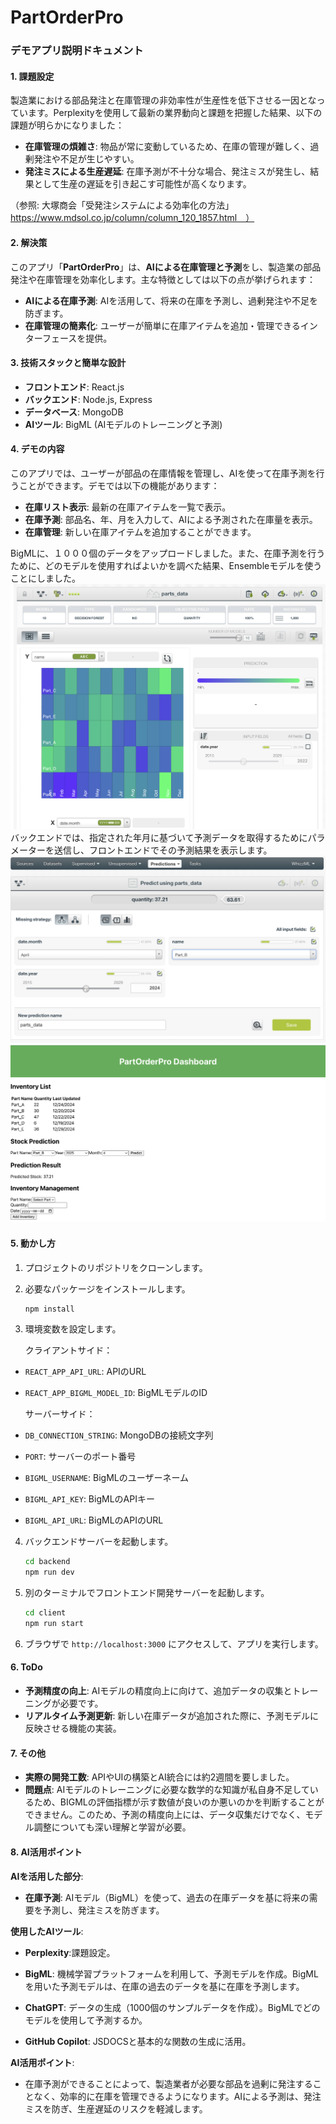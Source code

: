 # PartOrderPro
### デモアプリ説明ドキュメント

#### 1. 課題設定

製造業における部品発注と在庫管理の非効率性が生産性を低下させる一因となっています。Perplexityを使用して最新の業界動向と課題を把握した結果、以下の課題が明らかになりました：

- **在庫管理の煩雑さ**: 物品が常に変動しているため、在庫の管理が難しく、過剰発注や不足が生じやすい。
- **発注ミスによる生産遅延**: 在庫予測が不十分な場合、発注ミスが発生し、結果として生産の遅延を引き起こす可能性が高くなります。

（参照: 大塚商会「受発注システムによる効率化の方法」https://www.mdsol.co.jp/column/column_120_1857.html　）

#### 2. 解決策

このアプリ「**PartOrderPro**」は、**AIによる在庫管理と予測**をし、製造業の部品発注や在庫管理を効率化します。主な特徴としては以下の点が挙げられます：

- **AIによる在庫予測**: AIを活用して、将来の在庫を予測し、過剰発注や不足を防ぎます。
- **在庫管理の簡素化**: ユーザーが簡単に在庫アイテムを追加・管理できるインターフェースを提供。

#### 3. 技術スタックと簡単な設計

- **フロントエンド**: React.js
- **バックエンド**: Node.js, Express
- **データベース**: MongoDB
- **AIツール**: BigML (AIモデルのトレーニングと予測)

#### 4. デモの内容

このアプリでは、ユーザーが部品の在庫情報を管理し、AIを使って在庫予測を行うことができます。デモでは以下の機能があります：

- **在庫リスト表示**: 最新の在庫アイテムを一覧で表示。
- **在庫予測**: 部品名、年、月を入力して、AIによる予測された在庫量を表示。
- **在庫管理**: 新しい在庫アイテムを追加することができます。

BigMLに、１０００個のデータをアップロードしました。また、在庫予測を行うために、どのモデルを使用すればよいかを調べた結果、Ensembleモデルを使うことにしました。
![BigMLモデル](img/ensemble.png)
バックエンドでは、指定された年月に基づいて予測データを取得するためにパラメーターを送信し、フロントエンドでその予測結果を表示します。
![BigML在庫予測](img/bigmlPrediction.png)
![UI在庫予測](img/UIPrediction.png)

#### 5. 動かし方

1. プロジェクトのリポジトリをクローンします。

2. 必要なパッケージをインストールします。
   ```bash
   npm install
   ```

3. 環境変数を設定します。

    クライアントサイド：
- `REACT_APP_API_URL`: APIのURL
- `REACT_APP_BIGML_MODEL_ID`: BigMLモデルのID

    サーバーサイド：
- `DB_CONNECTION_STRING`: MongoDBの接続文字列
- `PORT`: サーバーのポート番号
- `BIGML_USERNAME`: BigMLのユーザーネーム
- `BIGML_API_KEY`: BigMLのAPIキー
- `BIGML_API_URL`: BigMLのAPIのURL

4. バックエンドサーバーを起動します。
   ```bash
   cd backend
   npm run dev
   ```

5. 別のターミナルでフロントエンド開発サーバーを起動します。
   ```bash
   cd client
   npm run start
   ```

6. ブラウザで `http://localhost:3000` にアクセスして、アプリを実行します。

#### 6. ToDo

- **予測精度の向上**: AIモデルの精度向上に向けて、追加データの収集とトレーニングが必要です。
- **リアルタイム予測更新**: 新しい在庫データが追加された際に、予測モデルに反映させる機能の実装。

#### 7. その他

- **実際の開発工数**: APIやUIの構築とAI統合には約2週間を要しました。
- **問題点**: AIモデルのトレーニングに必要な数学的な知識が私自身不足しているため、BIGMLの評価指標が示す数値が良いのか悪いのかを判断することができません。このため、予測の精度向上には、データ収集だけでなく、モデル調整についても深い理解と学習が必要。

#### 8. AI活用ポイント

**AIを活用した部分**:
- **在庫予測**: AIモデル（BigML）を使って、過去の在庫データを基に将来の需要を予測し、発注ミスを防ぎます。

**使用したAIツール**:
- **Perplexity**:課題設定。

- **BigML**: 機械学習プラットフォームを利用して、予測モデルを作成。BigMLを用いた予測モデルは、在庫の過去のデータを基に在庫を予測します。

- **ChatGPT**: データの生成（1000個のサンプルデータを作成）。BigMLでどのモデルを使用して予測するか。

- **GitHub Copilot**: JSDOCSと基本的な関数の生成に活用。

**AI活用ポイント**:
- 在庫予測ができることによって、製造業者が必要な部品を過剰に発注することなく、効率的に在庫を管理できるようになります。AIによる予測は、発注ミスを防ぎ、生産遅延のリスクを軽減します。